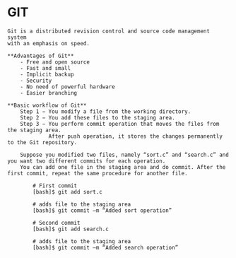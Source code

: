 # GIT

    Git is a distributed revision control and source code management system 
    with an emphasis on speed. 
    
    **Advantages of Git**
        - Free and open source
        - Fast and small
        - Implicit backup
        - Security
        - No need of powerful hardware
        - Easier branching
    
    **Basic workflow of Git**
        Step 1 − You modify a file from the working directory.
        Step 2 − You add these files to the staging area.
        Step 3 − You perform commit operation that moves the files from the staging area.
                 After push operation, it stores the changes permanently to the Git repository.
        
        Suppose you modified two files, namely “sort.c” and “search.c” and you want two different commits for each operation. 
        You can add one file in the staging area and do commit. After the first commit, repeat the same procedure for another file.
        
            # First commit
            [bash]$ git add sort.c
            
            # adds file to the staging area
            [bash]$ git commit –m “Added sort operation”
            
            # Second commit
            [bash]$ git add search.c
            
            # adds file to the staging area
            [bash]$ git commit –m “Added search operation”
        
        